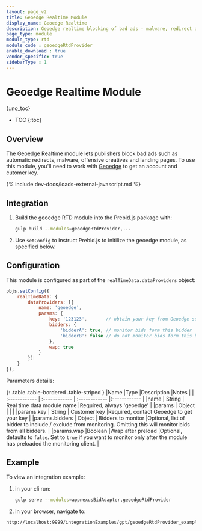 ```yaml
---
layout: page_v2
title: Geoedge Realtime Module
display_name: Geoedge Realtime
description: Geoedge realtime blocking of bad ads - malware, redirect and offensive content
page_type: module
module_type: rtd
module_code : geoedgeRtdProvider
enable_download : true
vendor_specific: true
sidebarType : 1
---
```


# Geoedge Realtime Module
{:.no_toc}

* TOC
{:toc}

## Overview

The Geoedge Realtime module lets publishers block bad ads such as automatic redirects, malware, offensive creatives and landing pages.
To use this module, you'll need to work with [Geoedge](https://www.geoedge.com/publishers-real-time-protection/) to get an account and cutomer key.

{% include dev-docs/loads-external-javascript.md %}

## Integration

1. Build the geoedge RTD module into the Prebid.js package with:

    ```bash
    gulp build --modules=geoedgeRtdProvider,...
    ```

2. Use `setConfig` to instruct Prebid.js to initilize the geoedge module, as specified below.

## Configuration

This module is configured as part of the `realTimeData.dataProviders` object:

```javascript
pbjs.setConfig({
    realTimeData: {
        dataProviders: [{
            name: 'geoedge',
            params: {
                key: '123123',       // obtain your key from Geoedge support
                bidders: {
                    'bidderA': true, // monitor bids form this bidder
                    'bidderB': false // do not monitor bids form this bidder.
                },
                wap: true
            }
        }]
    }
});
```

Parameters details:

{: .table .table-bordered .table-striped }
|Name |Type |Description |Notes |
| :------------ | :------------ | :------------ |:------------ |
|name | String | Real time data module name |Required, always 'geoedge' |
|params | Object | | |
|params.key | String | Customer key |Required, contact Geoedge to get your key |
|params.bidders | Object | Bidders to monitor |Optional, list of bidder to include / exclude from monitoring. Omitting this will monitor bids from all bidders. |
|params.wap |Boolean |Wrap after preload |Optional, defaults to `false`. Set to `true` if you want to monitor only after the module has preloaded the monitoring client. |

## Example

To view an integration example:

1. in your cli run:

    ```bash
    gulp serve --modules=appnexusBidAdapter,geoedgeRtdProvider
    ```

2. in your browser, navigate to:

```text
http://localhost:9999/integrationExamples/gpt/geoedgeRtdProvider_example.html
```
